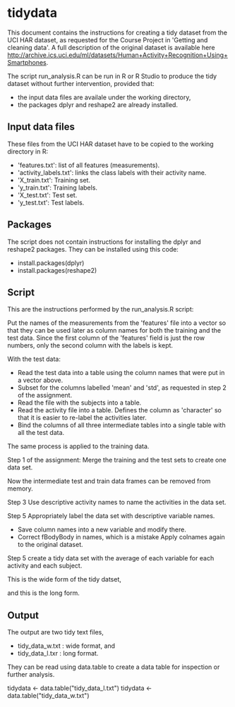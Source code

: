 # tidydata

This document contains the instructions for creating a tidy dataset from the UCI HAR dataset, as requested for the Course Project in 'Getting and cleaning data'. A full description of the original dataset is available here http://archive.ics.uci.edu/ml/datasets/Human+Activity+Recognition+Using+Smartphones.

The script run_analysis.R can be run in R or R Studio to produce the tidy dataset without further intervention, provided that: 
* the input data files are availale under the working directory,
* the packages dplyr and reshape2 are already installed.

## Input data files
These files from the UCI HAR dataset have to be copied to the working directory in R:
- 'features.txt': list of all features (measurements).
- 'activity_labels.txt': links the class labels with their activity name.
- 'X_train.txt': Training set.
- 'y_train.txt': Training labels.
- 'X_test.txt': Test set.
- 'y_test.txt': Test labels.

## Packages
The script does not contain instructions for installing the dplyr and reshape2 packages. They can be installed using this code:
- install.packages(dplyr)
- install.packages(reshape2)

## Script
This are the instructions performed by the run_analysis.R script:

Put the names of the measurements from the 'features' file into a vector so that they can be used later as column names for both the training and the test data.
Since the first column of the 'features' field is just the row numbers, only the second column with the labels is kept.

With the test data: 
* Read the test data into a table using the column names that were put in a vector above.
* Subset for the columns labelled 'mean' and 'std', as requested in step 2 of the assignment.
* Read the file with the subjects into a table.
* Read the activity file into a table. Defines the column as 'character' so that it is easier to re-label the activities later.
* Bind the columns of all three intermediate tables into a single table with all the test data.

The same process is applied to the training data. 

Step 1 of the assignment: Merge the training and the test sets to create one data set.

Now the intermediate test and train data frames can be removed from memory.

Step 3 Use descriptive activity names to name the activities in the data set.

Step 5 Appropriately label the data set with descriptive variable names.

* Save column names into a new variable and modify there.
* Correct fBodyBody in names, which is a mistake
Apply colnames again to the original dataset.

Step 5 create a tidy data set with the average of each variable for each activity and each subject.


This is the wide form of the tidy datset,

and this is the long form.


## Output
The output are two tidy text files, 
* tidy_data_w.txt : wide format, and
* tidy_data_l.txr : long format.

They can be read using data.table to create a data table for inspection or further analysis.

tidydata <- data.table("tidy_data_l.txt") 
tidydata <- data.table("tidy_data_w.txt")
